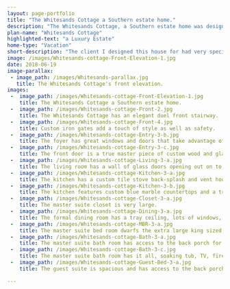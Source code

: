 ```yaml
---
layout: page-portfolio
title: "The Whitesands Cottage a Southern estate home."
description: "The Whitesands Cottage, a Southern estate home was designed for our clients to be reminiscent of northern Italian villas."
plan-name: "Whitesands Cottage"
highlighted-text: "a Luxury Estate"
home-type: "Vacation"
short-description: "The client I designed this house for had very specific ideas and a unique perspective. The location was perfect for a custom home that drew from tradition Florida cottage home styles. Large porches, metal roofs, and lots of windows are staples of the old Florida style home. Because the home is located right on the water an island basement was used, beyond protection this style of basement allows for better usage of the lot space for storage."
image: /images/Whitesands-cottage-Front-Elevation-1.jpg
date: 2018-06-19
image-parallax:
 - image_path: /images/Whitesands-parallax.jpg
   title: The Whitesands Cottage's front elevation.
images:
 -  image_path: /images/Whitesands-cottage-Front-Elevation-1.jpg
    title: The Whitesands Cottage a Southern estate home.
 -  image_path: /images/Whitesands-cottage-Front-2.jpg
    title: The Whitesands Cottage has an elegant duel front stairway.
 -  image_path: /images/Whitesands-cottage-Front-4.jpg
    title: Custom iron gates add a touch of style as well as safety.
 -  image_path: /images/Whitesands-cottage-Entry-3-b.jpg
    title: The foyer has great windows and doors that take advantage of the lot's views.
 -  image_path: /images/Whitesands-cottage-Entry-3-c.jpg
    title: The front door is a true master piece of custom wood and glass work.
 -  image_path: /images/Whitesands-cottage-Living-3-a.jpg
    title: The living room has a wall of glass doors opening out on to the back porch.
 -  image_path: /images/Whitesands-cottage-Kitchen-3-a.jpg
    title: The kitchen has a custom tile stove back-splash and vent hood.
 -  image_path: /images/Whitesands-cottage-Kitchen-3-b.jpg
    title: The kitchen features custom blue marble countertops and a tray ceiling.
 -  image_path: /images/Whitesands-cottage-Closet-3-a.jpg
    title: The master suite closet is very large.
 -  image_path: /images/Whitesands-cottage-Dining-3-a.jpg
    title: The formal dining room has a tray ceiling, lots of windows, and access to the back porch.
 -  image_path: /images/Whitesands-cottage-MBR-3-a.jpg
    title: The master suite bed room dwarfs the extra large king sized bed, it is stunning with ornate ceiling detail.
 -  image_path: /images/Whitesands-cottage-Bath-3-a.jpg
    title: The master suite bath room has access to the back porch for enjoying the oceans breezes while soaking in the tub.
 -  image_path: /images/Whitesands-cottage-Bath-3-c.jpg
    title: The master suite bath room has it all, soaking tub, TV, fireplace, and ocean views.
 -  image_path: /images/Whitesands-cottage-Guest-Bed-3-a.jpg
    title: The guest suite is spacious and has access to the back porches.

---
```

